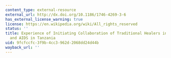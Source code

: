 ```yaml
---
content_type: external-resource
external_url: http://dx.doi.org/10.1186/1746-4269-3-6
has_external_license_warning: true
license: https://en.wikipedia.org/wiki/All_rights_reserved
status: ''
title: Experience of Initiating Collaboration of Traditional Healers in Managing HIV
  and AIDS in Tanzania
uid: 9fcfccfc-3f9b-4cc3-962d-2068dd24d44b
wayback_url: ''
---
```

